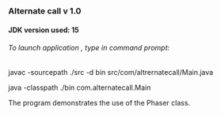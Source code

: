 ### Alternate call v 1.0
#### JDK version used: 15
###### To launch application , type in command prompt:
javac -sourcepath ./src -d bin src/com/altrernatecall/Main.java

java -classpath ./bin com.alternatecall.Main

The program demonstrates the use of the Phaser class.
